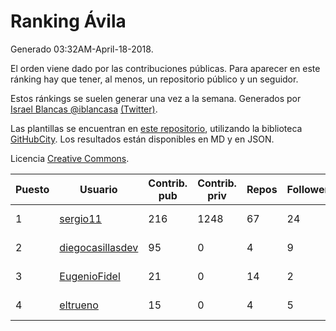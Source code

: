 # Ranking Ávila

Generado 03:32AM-April-18-2018.

El orden viene dado por las contribuciones públicas. Para aparecer en este ránking hay que tener, al menos, un repositorio público y un seguidor.

Estos ránkings se suelen generar una vez a la semana. Generados por [Israel Blancas @iblancasa](https://github.com/iblancasa/) [(Twitter)](https://twitter.com/iblancasa).

Las plantillas se encuentran en [este repositorio](https://github.com/iblancasa/GH-Spanish-Ranking), utilizando la biblioteca [GitHubCity](https://github.com/iblancasa/GitHubCity). Los resultados están disponibles en MD y en JSON.

Licencia [Creative Commons](https://creativecommons.org/licenses/by/4.0/).

| Puesto   |  Usuario  | Contrib. pub | Contrib. priv |Repos| Followers | Desde |  Avatar  |
|----------|-----------|--------------|---------------|-----|-----------|-------|----------|
|1|[sergio11](https://github.com/sergio11)|216|1248|67|24|2014-03-19|![sergio11](https://avatars3.githubusercontent.com/u/6996211)|
|2|[diegocasillasdev](https://github.com/diegocasillasdev)|95|0|4|9|2016-06-30|![diegocasillasdev](https://avatars3.githubusercontent.com/u/20227008)|
|3|[EugenioFidel](https://github.com/EugenioFidel)|21|0|14|2|2015-06-01|![EugenioFidel](https://avatars1.githubusercontent.com/u/12699680)|
|4|[eltrueno](https://github.com/eltrueno)|15|0|4|5|2015-04-06|![eltrueno](https://avatars0.githubusercontent.com/u/11823645)|
